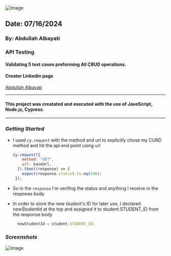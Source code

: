 ![Image](https://miro.medium.com/v2/resize:fit:670/1*PpZk1knHjIadHW-lpWSsOQ.png)

## Date: 07/16/2024

### By: Abdullah Albayati

### API Testing

#### Validating 5 test cases preforming All CRUD operations.

#### Creator Linkedin page

[Abdullah Albayati](https://www.linkedin.com/in/albayati-abdullah/)

---

#### This project was creatated and executed with the use of JaveScript, Node.js, Cypress.

---

### _Getting Started_

- I used `cy.request` with the method and url to explicitly chose my CURD method and hit the api end point using url
  ```JavaScript
  cy.request({
      method: "GET",
      url: baseUrl,
    }).then((response) => {
      expect(response.status).to.eq(200);
   });
  ```
- So in the `response` I'm verifing the status and anything I receive in the respones body

- In order to store the new student's ID for later use, I declared newStudentId at the top and assigned it to student.STUDENT_ID from the response body

  ```JavaScript
    newStudentId = student.STUDENT_ID;
  ```

### _Screenshots_

![Image](https://i.ibb.co/z25Nb9R/Screenshot-2024-07-15-at-2-05-51-PM.png)

